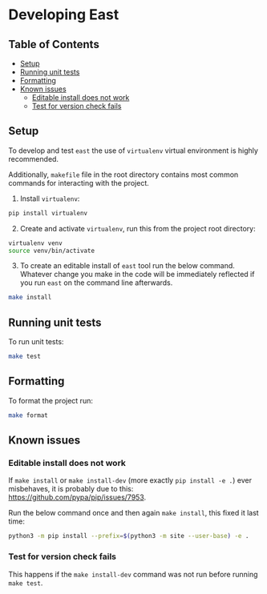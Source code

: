 # Developing East

## Table of Contents

<!-- vim-markdown-toc GFM -->

- [Setup](#setup)
- [Running unit tests](#running-unit-tests)
- [Formatting](#formatting)
- [Known issues](#known-issues)
  - [Editable install does not work](#editable-install-does-not-work)
  - [Test for version check fails](#test-for-version-check-fails)

<!-- vim-markdown-toc -->

## Setup

To develop and test `east` the use of `virtualenv` virtual environment is highly
recommended.

Additionally, `makefile` file in the root directory contains most common
commands for interacting with the project.

1. Install `virtualenv`:

```bash
pip install virtualenv
```

2. Create and activate `virtualenv`, run this from the project root directory:

```bash
virtualenv venv
source venv/bin/activate
```

3. To create an editable install of `east` tool run the below command. Whatever
   change you make in the code will be immediately reflected if you run `east`
   on the command line afterwards.

```bash
make install
```

## Running unit tests

To run unit tests:

```bash
make test
```

## Formatting

To format the project run:

```bash
make format
```

## Known issues

### Editable install does not work

If `make install` or `make install-dev` (more exactly `pip install -e .`) ever
misbehaves, it is probably due to this: https://github.com/pypa/pip/issues/7953.

Run the below command once and then again `make install`, this fixed it last
time:

```bash
python3 -m pip install --prefix=$(python3 -m site --user-base) -e .
```

### Test for version check fails

This happens if the `make install-dev` command was not run before running
`make test`.
